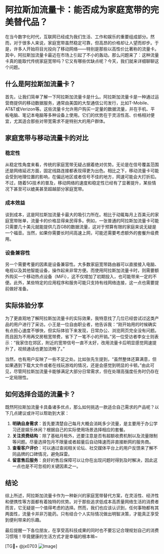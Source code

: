 # 阿拉斯加流量卡：能否成为家庭宽带的完美替代品？

在当今数字化时代，互联网已经成为我们生活、工作和娱乐的重要组成部分。然而，对于很多人来说，家庭宽带虽然稳定可靠，但高昂的价格却让人望而却步。于是，许多人开始将目光投向了移动网络——特别是那些以高性价比著称的流量卡。其中，阿拉斯加流量卡最近在市场上引起了不小的轰动。那么问题来了：这种流量卡真的能取代传统家庭宽带吗？它又有哪些优缺点呢？今天，我们就来详细聊聊这个问题。

## 什么是阿拉斯加流量卡？

首先，让我们简单了解一下阿拉斯加流量卡是什么。阿拉斯加流量卡是一种通过运营商提供的移动数据服务，通常由美国的大型通信公司发行，比如T-Mobile、AT&T或Verizon等。这些流量卡允许用户购买一定量的数据流量，并在手机、平板电脑、笔记本电脑等多种设备上使用。它们的优势在于灵活性高、价格相对便宜，尤其适合那些对带宽需求不是特别大的用户群体。

## 家庭宽带与移动流量卡的对比

### 稳定性

从稳定性角度来看，传统的家庭宽带无疑占据着绝对优势。无论是在信号覆盖范围还是网络延迟方面，固定线路连接都表现得更为出色。相比之下，移动流量卡可能会受到地理位置的影响，在偏远地区或者信号不佳的地方，网速可能会大打折扣。不过，随着5G技术的普及，移动网络的速度和稳定性已经有了显著提升，某些情况下甚至可以媲美甚至超越部分家庭宽带。

### 成本效益

谈到成本，这是阿拉斯加流量卡最大的吸引力所在。相比于动辄每月上百美元的家庭宽带账单，流量卡的价格显得亲民得多。例如，一张普通的阿拉斯加流量卡可能只需要几十美元就能提供几百GB的数据流量，这对于预算有限的家庭来说无疑是一个福音。当然，如果你需要长时间高速上网，可能还需要考虑额外的套餐升级费用。

### 设备兼容性

另一个需要考量的因素是设备兼容性。大多数家庭宽带路由器可以直接接入电脑、电视以及其他智能设备，操作起来非常方便。而使用阿拉斯加流量卡时，则需要额外购买一个移动热点设备（MiFi），这不仅增加了初期投入，也可能带来一定的不便。此外，某些特定的应用程序和服务可能只支持有线网络连接，这一点也需要提前做好准备。

## 实际体验分享

为了更直观地了解阿拉斯加流量卡的实际效果，我特意找了几位已经尝试过这类产品的用户进行了采访。小王是一位自由职业者，他告诉我：“刚开始用的时候确实有点担心速度不够快，但实际体验下来发现，日常办公、浏览网页完全没有问题。而且因为不用再交房租宽带费，省下了一笔不小的开销。”另一位受访者李女士则表示：“我家住在郊区，附近的宽带信号一直不太好，改用流量卡后明显感觉网速提升了，视频通话也更加流畅了。”

当然，也有用户反映了一些不足之处。比如张先生提到，“虽然整体还算满意，但如果遇到下载大文件或者在线玩游戏的情况，还是会感觉到明显的卡顿。”由此可见，尽管阿拉斯加流量卡能够满足大部分日常需求，但在处理高强度任务时仍存在一定局限性。

## 如何选择合适的流量卡？

既然阿拉斯加流量卡具备诸多优点，那么如何挑选一款适合自己需求的产品呢？以下几点建议或许可以帮助到大家：

1. **明确自身需求**：首先要清楚自己每月大概会消耗多少流量，是主要用于办公学习还是娱乐休闲？根据自己的实际使用场景选择相应的套餐。
2. **关注资费结构**：除了基础月租外，还要注意是否有超额收费机制以及流量限制等问题。尽量选择包月不限量或者超量后自动降速而非直接断网的服务商。
3. **查看客户评价**：可以通过查阅相关论坛、社交媒体平台上的用户反馈来了解不同品牌的口碑情况，避免踩雷。
4. **留意售后服务**：良好的售后保障可以让你在出现问题时得到及时解决，因此这一点也是不可忽视的关键因素之一。

## 结论

综上所述，阿拉斯加流量卡作为一种新兴的家庭宽带替代方案，在灵活性、经济性和便携性等方面都有着独特的优势。对于那些追求低成本高质量网络生活的消费者而言，它无疑是一个值得考虑的选择。然而，我们也应该认识到，任何事物都有其两面性，流量卡并非万能药。只有结合个人实际情况做出明智决策，才能真正享受到便利带来的乐趣。

最后提醒一下各位朋友，在享受高科技成果的同时也不要忘记合理规划自己的消费习惯哦！毕竟健康的生活方式才是幸福的根本嘛~

[TG💪+ @jx0703 ![Image](https://github.com/user-attachments/assets/dbca1d08-cadb-493c-b0ec-ad6f7a83f270)]
